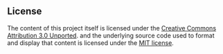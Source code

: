 ## License

The content of this project itself is licensed under the 
[Creative Commons Attribution 3.0 Unported](https://creativecommons.org/licenses/by/3.0/).
and the underlying source code used to format and display that content is licensed under the 
[MIT license](http://opensource.org/licenses/mit-license.php).